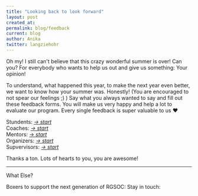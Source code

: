 ```yaml
---
title: "Looking back to look forward"
layout: post
created_at: 
permalink: blog/feedback
current: blog
author: Anika
twitter: langziehohr
---
```



Oh my! I still can't believe that this crazy wonderful summer is over! Can you? For everybody who wants to help us out and give us something: Your opinion!

To understand, what happened this year, to make the next year even better, we want to know how your summer was. Honestly! (You are encouraged to not spear our feelings ;) ) 
Say what you always wanted to say and fill out these feedback forms. You will make us very happy and help a lot to evaluate our program. Every single feedback is super valuable to us &hearts;

Stundents: [*-> start*](https://docs.google.com/forms/d/1Z14O-7qHenDN0YQSnTYN2eS_Jvk_Gv7cJNi-uVB83jU/viewform)<br>
Coaches: [*-> start*](https://docs.google.com/forms/d/1Jv5q62DwRXga4x0Y317IGLCOcHUlMZGZ3sC5pIKM9NE/viewform)<br>
Mentors: [*-> start*](https://docs.google.com/forms/d/1wusOm5p7wK_Hs5yAbSvkc68EIXnxqrdyv9rFTqsUVzE/viewform)<br>
Organizers: [*-> start*](https://docs.google.com/forms/d/1r02Ju0vyODOWo8a2c0elRoqa_n8_c21IQhyUjFxqwlU/viewform)<br>
Supvervisors: [*-> start*](https://docs.google.com/forms/d/1BxTiTyNrmbwE_q8IUc3ttLr0NVP-ECgnvaSSP6teWI8/viewform)<br>

Thanks a ton.
Lots of hearts to you, you are awesome!



---
What Else?

Boxers to support the next generation of RGSOC: 
Stay in touch: 


